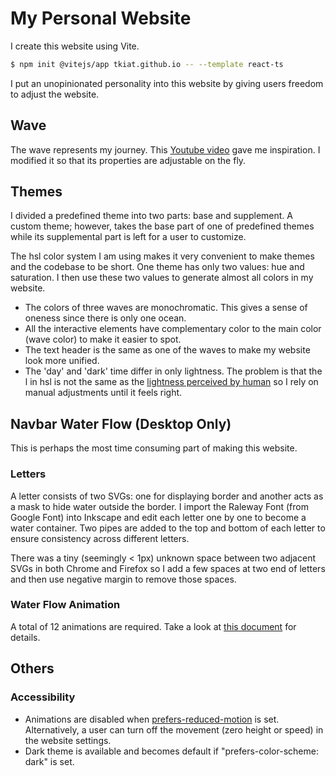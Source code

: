 # My Personal Website

I create this website using Vite.

```bash
$ npm init @vitejs/app tkiat.github.io -- --template react-ts
```

I put an unopinionated personality into this website by giving users freedom to adjust the website.

## Wave

The wave represents my journey. This [Youtube video](https://www.youtube.com/watch?v=LLfhY4eVwDY) gave me inspiration. I modified it so that its properties are adjustable on the fly.

## Themes

I divided a predefined theme into two parts: base and supplement. A custom theme; however, takes the base part of one of predefined themes while its supplemental part is left for a user to customize.

The hsl color system I am using makes it very convenient to make themes and the codebase to be short. One theme has only two values: hue and saturation. I then use these two values to generate almost all colors in my website.

- The colors of three waves are monochromatic. This gives a sense of oneness since there is only one ocean.
- All the interactive elements have complementary color to the main color (wave color) to make it easier to spot.
- The text header is the same as one of the waves to make my website look more unified.
- The 'day' and 'dark' time differ in only lightness. The problem is that the l in hsl is not the same as the [lightness perceived by human](https://lea.verou.me/2021/03/inverted-lightness-variables) so I rely on manual adjustments until it feels right.

## Navbar Water Flow (Desktop Only)

This is perhaps the most time consuming part of making this website.

### Letters

A letter consists of two SVGs: one for displaying border and another acts as a mask to hide water outside the border. I import the Raleway Font (from Google Font) into Inkscape and edit each letter one by one to become a water container. Two pipes are added to the top and bottom of each letter to ensure consistency across different letters.

There was a tiny (seemingly < 1px) unknown space between two adjacent SVGs in both Chrome and Firefox so I add a few spaces at two end of letters and then use negative margin to remove those spaces.

### Water Flow Animation

A total of 12 animations are required. Take a look at [this document](doc/water-animation.md) for details.

## Others

### Accessibility

- Animations are disabled when [prefers-reduced-motion](https://developer.mozilla.org/en-US/docs/Web/CSS/@media/prefers-reduced-motion) is set. Alternatively, a user can turn off the movement (zero height or speed) in the website settings.
- Dark theme is available and becomes default if "prefers-color-scheme: dark" is set.

<!-- ### Potential Improvements -->

<!-- - It is more performant to render canvas not in the main thread to not distract the user. [OffscreenCanvas](https://developer.mozilla.org/en-US/docs/Web/API/OffscreenCanvas) + Web Worker already works fine but OffscreenCanvas is currently an experimental feature so NONONO. -->

